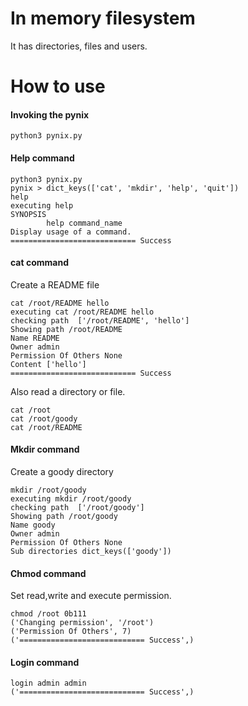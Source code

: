 
In memory filesystem
====================

It has directories, files and users.

How to use
============

#### Invoking the pynix

```
python3 pynix.py 
```

#### Help command

```
python3 pynix.py 
pynix > dict_keys(['cat', 'mkdir', 'help', 'quit'])
help
executing help
SYNOPSIS
		help command_name
Display usage of a command.
============================ Success
```

#### cat command

Create a README file

```
cat /root/README hello
executing cat /root/README hello
checking path  ['/root/README', 'hello']
Showing path /root/README
Name README
Owner admin
Permission Of Others None
Content ['hello']
============================ Success
```

Also read a directory or file.

```
cat /root
cat /root/goody
cat /root/README
```

#### Mkdir command

Create a goody directory

```
mkdir /root/goody
executing mkdir /root/goody
checking path  ['/root/goody']
Showing path /root/goody
Name goody
Owner admin
Permission Of Others None
Sub directories dict_keys(['goody'])
```

#### Chmod command

Set read,write and execute permission.

```
chmod /root 0b111
('Changing permission', '/root')
('Permission Of Others', 7)
('============================ Success',)
```

#### Login command

```
login admin admin
('============================ Success',)
```

